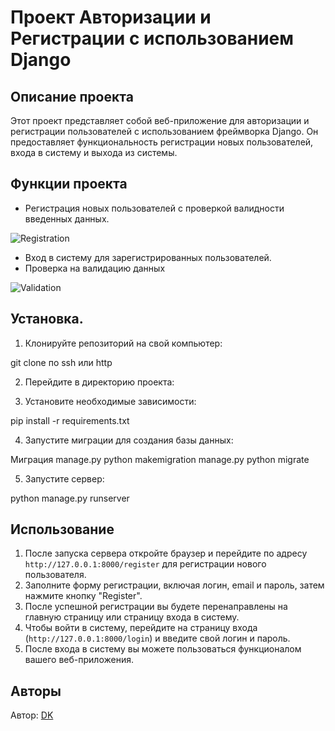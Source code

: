 # Проект Авторизации и Регистрации с использованием Django

## Описание проекта

Этот проект представляет собой веб-приложение для авторизации и регистрации пользователей с использованием фреймворка Django. Он предоставляет функциональность регистрации новых пользователей, входа в систему и выхода из системы.

## Функции проекта

- Регистрация новых пользователей с проверкой валидности введенных данных.

![Registration](/AuthProject/img/registration.png)

- Вход в систему для зарегистрированных пользователей.
- Проверка на валидацию данных

![Validation](/AuthProject/img/validation.png)

## Установка.

1. Клонируйте репозиторий на свой компьютер:

git clone по ssh или http


2. Перейдите в директорию проекта:


3. Установите необходимые зависимости:

pip install -r requirements.txt

4. Запустите миграции для создания базы данных:

Миграция manage.py python makemigration
manage.py python migrate

5. Запустите сервер:

python manage.py runserver

## Использование

1. После запуска сервера откройте браузер и перейдите по адресу `http://127.0.0.1:8000/register` для регистрации нового пользователя.
2. Заполните форму регистрации, включая логин, email и пароль, затем нажмите кнопку "Register".
3. После успешной регистрации вы будете перенаправлены на главную страницу или страницу входа в систему.
4. Чтобы войти в систему, перейдите на страницу входа (`http://127.0.0.1:8000/login`) и введите свой логин и пароль.
5. После входа в систему вы можете пользоваться функционалом вашего веб-приложения.

## Авторы

Автор: [DK](https://github.com/Oscardkyou)



